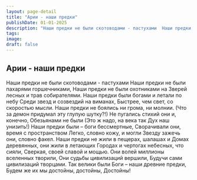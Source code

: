 ```yaml
---
layout: page-detail
title: "Арии - наши предки"
publishDate: 01-01-2025
description: "Наши предки не были скотоводами - пастухами  Наши предки не были пахарями горшечниками,  Наши предки не были охотниками на  Зверей лесных и трав собирателями.  Наши предки были богами и летали по небу  Среди звезд и созвездий на виманах,  Быстрее, чем свет, со скоростью мысли."
tags:
image:
draft: false
---
```


## Арии - наши предки
Наши предки не были скотоводами - пастухами  Наши предки не были пахарями горшечниками,  Наши предки не были охотниками на  Зверей лесных и трав собирателями.  Наши предки были богами и летали по небу  Среди звезд и созвездий на виманах,  Быстрее, чем свет, со скоростью мысли.  Наши предки не боялись ни грома, ни молнии.  (Что за демон придумал эту глупую шутку?!)  Не пугались стихий они и, конечно,  Обезьянами не были (Это ж надо, на века так  Дух наш унизить!)  Наши предки были – боги бессмертные,  Сворачивали они, время с пространством  Легко, словно кожу, и могли  Звезду зажечь они, словно факел.  Наши предки не жили в пещерах, шалашах и  Домах деревянных, они жили в летающих  Городах и чертогах небесных, что сияли,  Сверкая, своей славой и мощью.  Они волей миллионы вселенных творили,  Они судьбы цивилизаций вершили,  Будучи сами цивилизаций творцами.  Так велики были Боги – наши древние предки,  Будем же их мы достойны, достойны,  Достойны!   
  
